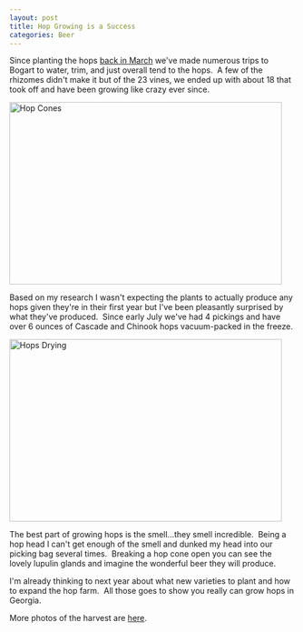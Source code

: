 ```yaml
--- 
layout: post
title: Hop Growing is a Success
categories: Beer
---
```

Since planting the hops <a href="http://cameronstokes.com/2009/03/10/bogart-georgia-hop-farm/">back in March</a> we've made numerous trips to Bogart to water, trim, and just overall tend to the hops.  A few of the rhizomes didn't make it but of the 23 vines, we ended up with about 18 that took off and have been growing like crazy ever since.

<img class="size-full wp-image-786" title="hop-cones" src="http://cameronstokes.com/wp-content/uploads/2009/08/hop-cones.jpg" alt="Hop Cones" width="480" height="321" />

Based on my research I wasn't expecting the plants to actually produce any hops given they're in their first year but I've been pleasantly surprised by what they've produced.  Since early July we've had 4 pickings and have over 6 ounces of Cascade and Chinook hops vacuum-packed in the freeze.

<img class="size-full wp-image-787" title="hops-drying" src="http://cameronstokes.com/wp-content/uploads/2009/08/hops-drying.jpg" alt="Hops Drying" width="480" height="321" />

The best part of growing hops is the smell...they smell incredible.  Being a hop head I can't get enough of the smell and dunked my head into our picking bag several times.  Breaking a hop cone open you can see the lovely lupulin glands and imagine the wonderful beer they will produce.

I'm already thinking to next year about what new varieties to plant and how to expand the hop farm.  All those goes to show you really can grow hops in Georgia.

More photos of the harvest are <a href="http://cameronstokes.com/gallery/hop-harvest-july-2009/">here</a>.
